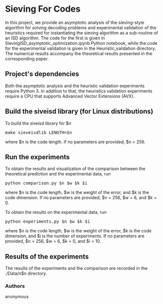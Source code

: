 # Sieving For Codes

In this project, we provide an asymptotic analysis of the sieving-style algorithm for solving decoding problems and experimental validation of the heuristics required for instantiating the sieving algorithm as a sub-routine of an ISD algorithm. The code for the first is given in  SievingISD_asymptotic_optimization.ipynb Python notebook, while the code for the experimental validation is given in the Heuristic_validation directory. The numerical results accompany the theoretical results presented in the corresponding paper.

## Project's dependencies

Both the asymptotic analysis and the heuristic validation experiments require Python 3. In addition to that, the heuristics validation experiments require a CPU that supports Advanced Vector Extensions (AVX). 

## Build the siveisd library (for Linux distributions)

To build the siveisd library for $n
<pre translate="no" dir="ltr" is-upgraded="">make sieveisdlib LENGTH=$n
</pre>
where $n is the code length. If no parameters are provided, $n = 256.

## Run the experiments

To obtain the results and visualization of the comparison between the theoretical prediction and the experimental data, run
<pre translate="no" dir="ltr" is-upgraded="">
python comparison.py $n $w $k $i
</pre>
where $n is the code length, $w is the weight of the error, and $k is the code dimension. If no parameters are provided, $n = 256, $w = 6, and $k = 0.

To obtain the results on the experimental data, run
<pre translate="no" dir="ltr" is-upgraded="">
python experiments.py $n $w $k $i
</pre>
where $n is the code length, $w is the weight of the error, $k is the code dimension, and $i is the number of experiments. If no parameters are provided, $n = 256, $w = 6, $k = 0, and $i = 10.

## Results of the experiments

The results of the experiments and the comparison are recorded in the ./Data/n$n directory.

### Authors
anonymous

